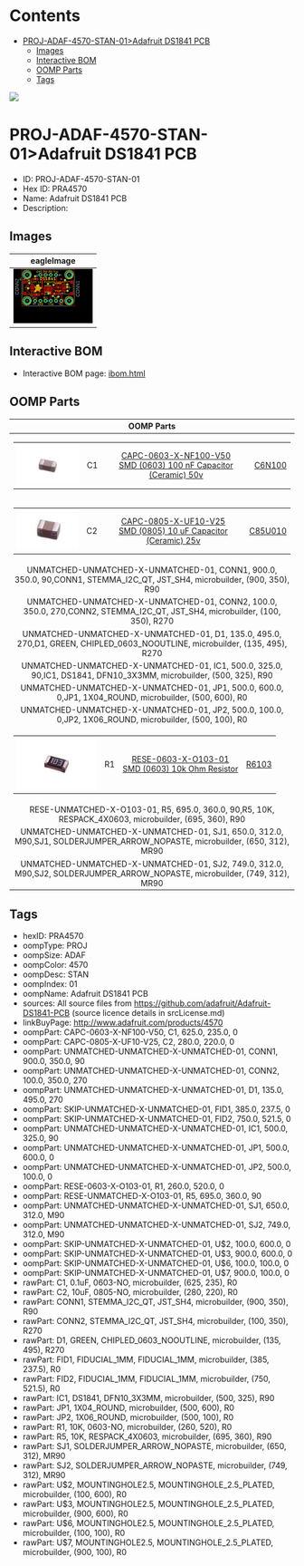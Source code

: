 



Contents
========

* [PROJ-ADAF-4570-STAN-01>Adafruit DS1841 PCB](#proj-adaf-4570-stan-01adafruit-ds1841-pcb)
	* [Images](#images)
	* [Interactive BOM](#interactive-bom)
	* [OOMP Parts](#oomp-parts)
	* [Tags](#tags)
  
![][im]
# PROJ-ADAF-4570-STAN-01>Adafruit DS1841 PCB

- ID: PROJ-ADAF-4570-STAN-01
- Hex ID: PRA4570
- Name: Adafruit DS1841 PCB
- Description: 

## Images
  
  

|eagleImage|
| :---: |
|[![eagleImage](eagleImage_140.png)](eagleImage_600.png)|

## Interactive BOM

- Interactive BOM page: [ibom.html](kicad/bom/ibom.html)

## OOMP Parts
  

|OOMP Parts|
| :---: |
|<table><tr><td>![CAPC-0603-X-NF100-V50](https://raw.githubusercontent.com/oomlout/oomlout_OOMP_parts/main/CAPC-0603-X-NF100-V50/image_140.jpg)</td><td> C1</td><td>[CAPC-0603-X-NF100-V50<br>SMD (0603) 100 nF Capacitor (Ceramic) 50v](https://github.com/oomlout/oomlout_OOMP_parts/tree/main/CAPC-0603-X-NF100-V50/)</td><td>[C6N100](https://github.com/oomlout/oomlout_OOMP_parts/tree/main/CAPC-0603-X-NF100-V50/)</td></tr></table>|
|<table><tr><td>![CAPC-0805-X-UF10-V25](https://raw.githubusercontent.com/oomlout/oomlout_OOMP_parts/main/CAPC-0805-X-UF10-V25/image_140.jpg)</td><td> C2</td><td>[CAPC-0805-X-UF10-V25<br>SMD (0805) 10 uF Capacitor (Ceramic) 25v](https://github.com/oomlout/oomlout_OOMP_parts/tree/main/CAPC-0805-X-UF10-V25/)</td><td>[C85U010](https://github.com/oomlout/oomlout_OOMP_parts/tree/main/CAPC-0805-X-UF10-V25/)</td></tr></table>|
|UNMATCHED-UNMATCHED-X-UNMATCHED-01, CONN1, 900.0, 350.0, 90,CONN1, STEMMA_I2C_QT, JST_SH4, microbuilder, (900, 350), R90|
|UNMATCHED-UNMATCHED-X-UNMATCHED-01, CONN2, 100.0, 350.0, 270,CONN2, STEMMA_I2C_QT, JST_SH4, microbuilder, (100, 350), R270|
|UNMATCHED-UNMATCHED-X-UNMATCHED-01, D1, 135.0, 495.0, 270,D1, GREEN, CHIPLED_0603_NOOUTLINE, microbuilder, (135, 495), R270|
|UNMATCHED-UNMATCHED-X-UNMATCHED-01, IC1, 500.0, 325.0, 90,IC1, DS1841, DFN10_3X3MM, microbuilder, (500, 325), R90|
|UNMATCHED-UNMATCHED-X-UNMATCHED-01, JP1, 500.0, 600.0, 0,JP1, 1X04_ROUND, microbuilder, (500, 600), R0|
|UNMATCHED-UNMATCHED-X-UNMATCHED-01, JP2, 500.0, 100.0, 0,JP2, 1X06_ROUND, microbuilder, (500, 100), R0|
|<table><tr><td>![RESE-0603-X-O103-01](https://raw.githubusercontent.com/oomlout/oomlout_OOMP_parts/main/RESE-0603-X-O103-01/image_140.jpg)</td><td> R1</td><td>[RESE-0603-X-O103-01<br>SMD (0603) 10k Ohm Resistor](https://github.com/oomlout/oomlout_OOMP_parts/tree/main/RESE-0603-X-O103-01/)</td><td>[R6103](https://github.com/oomlout/oomlout_OOMP_parts/tree/main/RESE-0603-X-O103-01/)</td></tr></table>|
|RESE-UNMATCHED-X-O103-01, R5, 695.0, 360.0, 90,R5, 10K, RESPACK_4X0603, microbuilder, (695, 360), R90|
|UNMATCHED-UNMATCHED-X-UNMATCHED-01, SJ1, 650.0, 312.0, M90,SJ1, SOLDERJUMPER_ARROW_NOPASTE, microbuilder, (650, 312), MR90|
|UNMATCHED-UNMATCHED-X-UNMATCHED-01, SJ2, 749.0, 312.0, M90,SJ2, SOLDERJUMPER_ARROW_NOPASTE, microbuilder, (749, 312), MR90|

## Tags

- hexID: PRA4570
- oompType: PROJ
- oompSize: ADAF
- oompColor: 4570
- oompDesc: STAN
- oompIndex: 01
- oompName: Adafruit DS1841 PCB
- sources: All source files from https://github.com/adafruit/Adafruit-DS1841-PCB (source licence details in srcLicense.md)
- linkBuyPage: http://www.adafruit.com/products/4570
- oompPart: CAPC-0603-X-NF100-V50, C1, 625.0, 235.0, 0
- oompPart: CAPC-0805-X-UF10-V25, C2, 280.0, 220.0, 0
- oompPart: UNMATCHED-UNMATCHED-X-UNMATCHED-01, CONN1, 900.0, 350.0, 90
- oompPart: UNMATCHED-UNMATCHED-X-UNMATCHED-01, CONN2, 100.0, 350.0, 270
- oompPart: UNMATCHED-UNMATCHED-X-UNMATCHED-01, D1, 135.0, 495.0, 270
- oompPart: SKIP-UNMATCHED-X-UNMATCHED-01, FID1, 385.0, 237.5, 0
- oompPart: SKIP-UNMATCHED-X-UNMATCHED-01, FID2, 750.0, 521.5, 0
- oompPart: UNMATCHED-UNMATCHED-X-UNMATCHED-01, IC1, 500.0, 325.0, 90
- oompPart: UNMATCHED-UNMATCHED-X-UNMATCHED-01, JP1, 500.0, 600.0, 0
- oompPart: UNMATCHED-UNMATCHED-X-UNMATCHED-01, JP2, 500.0, 100.0, 0
- oompPart: RESE-0603-X-O103-01, R1, 260.0, 520.0, 0
- oompPart: RESE-UNMATCHED-X-O103-01, R5, 695.0, 360.0, 90
- oompPart: UNMATCHED-UNMATCHED-X-UNMATCHED-01, SJ1, 650.0, 312.0, M90
- oompPart: UNMATCHED-UNMATCHED-X-UNMATCHED-01, SJ2, 749.0, 312.0, M90
- oompPart: SKIP-UNMATCHED-X-UNMATCHED-01, U$2, 100.0, 600.0, 0
- oompPart: SKIP-UNMATCHED-X-UNMATCHED-01, U$3, 900.0, 600.0, 0
- oompPart: SKIP-UNMATCHED-X-UNMATCHED-01, U$6, 100.0, 100.0, 0
- oompPart: SKIP-UNMATCHED-X-UNMATCHED-01, U$7, 900.0, 100.0, 0
- rawPart: C1, 0.1uF, 0603-NO, microbuilder, (625, 235), R0
- rawPart: C2, 10uF, 0805-NO, microbuilder, (280, 220), R0
- rawPart: CONN1, STEMMA_I2C_QT, JST_SH4, microbuilder, (900, 350), R90
- rawPart: CONN2, STEMMA_I2C_QT, JST_SH4, microbuilder, (100, 350), R270
- rawPart: D1, GREEN, CHIPLED_0603_NOOUTLINE, microbuilder, (135, 495), R270
- rawPart: FID1, FIDUCIAL_1MM, FIDUCIAL_1MM, microbuilder, (385, 237.5), R0
- rawPart: FID2, FIDUCIAL_1MM, FIDUCIAL_1MM, microbuilder, (750, 521.5), R0
- rawPart: IC1, DS1841, DFN10_3X3MM, microbuilder, (500, 325), R90
- rawPart: JP1, 1X04_ROUND, microbuilder, (500, 600), R0
- rawPart: JP2, 1X06_ROUND, microbuilder, (500, 100), R0
- rawPart: R1, 10K, 0603-NO, microbuilder, (260, 520), R0
- rawPart: R5, 10K, RESPACK_4X0603, microbuilder, (695, 360), R90
- rawPart: SJ1, SOLDERJUMPER_ARROW_NOPASTE, microbuilder, (650, 312), MR90
- rawPart: SJ2, SOLDERJUMPER_ARROW_NOPASTE, microbuilder, (749, 312), MR90
- rawPart: U$2, MOUNTINGHOLE2.5, MOUNTINGHOLE_2.5_PLATED, microbuilder, (100, 600), R0
- rawPart: U$3, MOUNTINGHOLE2.5, MOUNTINGHOLE_2.5_PLATED, microbuilder, (900, 600), R0
- rawPart: U$6, MOUNTINGHOLE2.5, MOUNTINGHOLE_2.5_PLATED, microbuilder, (100, 100), R0
- rawPart: U$7, MOUNTINGHOLE2.5, MOUNTINGHOLE_2.5_PLATED, microbuilder, (900, 100), R0



[im]: eagleImage_450.png
